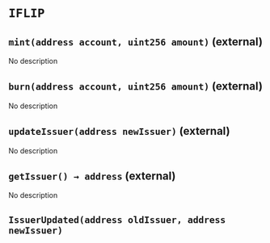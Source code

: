 # `IFLIP`

## `mint(address account, uint256 amount)` (external)

No description

## `burn(address account, uint256 amount)` (external)

No description

## `updateIssuer(address newIssuer)` (external)

No description

## `getIssuer() → address` (external)

No description

## `IssuerUpdated(address oldIssuer, address newIssuer)`

